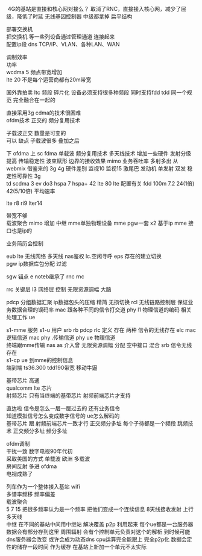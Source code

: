  4G的基站是直接和核心网对接么？
取消了RNC，直接接入核心网，减少了层级，降低了时延
无线基因控制器  中级都拿掉
扁平结构   


部署交换机  
把交换机  等一些列设备通过管理通道 连接起来   
配置ip段   dns TCP/IP、VLAN、各种LAN、WAN  

调制效率  
功率  
wcdma  5
频点带宽增加  
lte 20
不是每个运营商都有20m带宽

国外靠拍卖
ltc 频段  碎片化
设备必须支持很多种频段
同时支持fdd tdd   同一个规范  完全融合在一起的

直接采用3g cdma的技术很困难   
ofdm技术
正交的 频分复用技术

子载波正交  数量是可变的   
可以
缺点  子载波很多  叠加之后

下 ofdma
上  sc fdma 
单载波  频分复用技术
  多天线技术  增加一些硬件
发射分级  提高  传输稳定性 
波束赋形  边界的接收效果
mimo 业务吞吐率 多射多出
从webmix 借鉴来的
3g  4g  硬件差别
监视10 监视15
激尾巴  发动机
单发射   双发  稳定性可靠性
3g  
td scdma 3 ev do3  hspa 7
hspa+ 42 lte 80   lte 配置有关
fdd 100m 
7.2  24(1倍)  42(5/10倍)
平均速率

lte r8   ri9  lter14

带宽不够  
载波聚合  mimo 增加  中继
mme单独物理设备
mme pgw一套 
x2 基于ip
mme 接口也是ip的

业务简历会控制

eub  lte 无线网络
多天线
nas鉴权
lc.空闲寻呼
eps 存在的建立切换  
pgw  ip数据库包分配  过滤

sgw 锚点
e noteb继承了 rnc 
rnc  

rrc 关键层  l3  网络层   控制  无限资源调幅  大脑

pdcp  分组数据汇聚  ip数据包头的压缩  精简   无损切换
rcl  无线链路控制层  保证业务数据合理的误码率
mac  跟各种不同的信令打交道
phy  l1   物理信道的编码 相关处理工作
ue 

s1-mme  服务
s1-u  用户
srb   rb 
pdcp  rlc  定义 存在   两种  信令的无线存在
elc  mac  逻辑信道
  mac phy .传输信道
phy  ue 物理信道   
终端跟mme传输  nas
as 介入曾  无限资源调幅  分配  空中接口  混合  srb 信令无线存在   
s1-cp  ue 到mme的控制信息  
  端到端 
ts36.300
tdd190带宽   移动牛逼  


基带芯片 高通  
qualcomm  lte 芯片  
射频芯片    只有当终端的基带芯片   射频前端芯片才支持  

直达啦 信令是怎么一层一层过去的  还有业务信令  
知道模拟信号怎么变成数字信号的   ue怎么解码的   
基带芯片  跟  射频前端芯片一致才行 
正交频分多址  每个子待都是一个频段
跳频技术  正交频分多址 频分多址

ofdm调制  
 干扰一致
数字电视90年代初  
采取美国的方式  单载波  欧洲  多载波   
房间反射  多进
ofdma  
电视成熟了   


列车作为一个整体接入基站 
wifi      
多谱率频移    频率偏差  
载波聚合  
5  7  15  把很多频率认为是一个频率   把他们变成一个连续信息
8天线接收发射
上行 多天线  
中继  在不同的基站中间用中继站  解决覆盖
  p2p  利用起来   每个ue都是一台服务器   数据会有部分存到这里   周围辐射  会有个控制单元负责对这个的解析  到时候可能dns服务器会改变   或许会成为动态dns   cpu运算完全能跟上
  完全p2p化  数据会定性的储存一段时间  作为缓存  在基站上新加一个单元不太实际   
